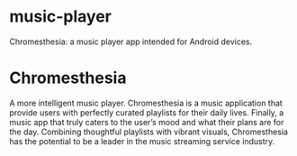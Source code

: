 # music-player
Chromesthesia: a music player app intended for Android devices.

Chromesthesia
=============

A more intelligent music player. Chromesthesia is a music application that provide users with perfectly curated
playlists for their daily lives. Finally, a music app that truly caters to the user’s mood and what their plans 
are for the day. Combining thoughtful playlists with vibrant visuals, Chromesthesia has the potential to be a 
leader in the music streaming service industry.

